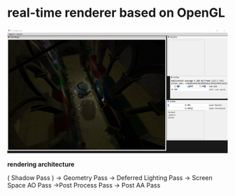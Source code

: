# real-time renderer based on OpenGL

![](resources/figs/ex3.png)

**rendering architecture**

( Shadow Pass ) -> Geometry Pass -> Deferred Lighting Pass -> Screen Space AO Pass ->Post Process Pass -> Post AA Pass

